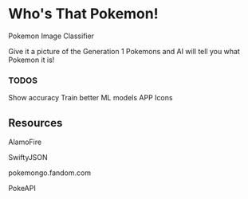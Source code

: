 # Who's That Pokemon!
Pokemon Image Classifier

Give it a picture of the Generation 1 Pokemons and AI will tell you what Pokemon it is!


### TODOS
Show accuracy
Train better ML models
APP Icons

## Resources
AlamoFire

SwiftyJSON

pokemongo.fandom.com

PokeAPI
